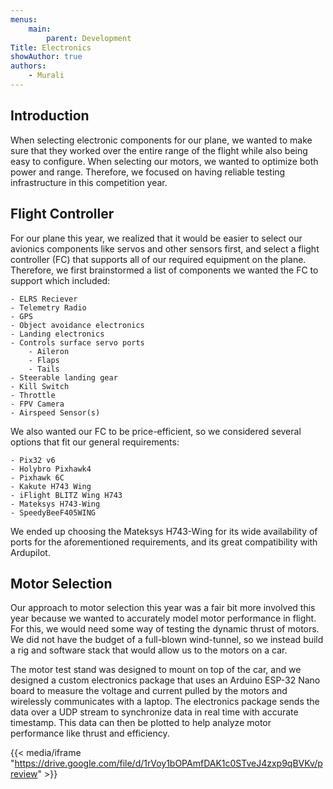 ```yaml
---
menus:
    main:
        parent: Development
Title: Electronics
showAuthor: true
authors:
    - Murali
---
```


## Introduction

When selecting electronic components for our plane, we wanted to make sure that they worked over the entire range of the flight while also being easy to configure. When selecting our motors, we wanted to optimize both power and range. Therefore, we focused on having reliable testing infrastructure in this competition year.


## Flight Controller

For our plane this year, we realized that it would be easier to select our avionics components like servos and other sensors first, and select a flight controller (FC) that supports all of our required equipment on the plane. Therefore, we first brainstormed a list of components we wanted the FC to support which included:

```
- ELRS Reciever
- Telemetry Radio
- GPS
- Object avoidance electronics
- Landing electronics
- Controls surface servo ports
    - Aileron
    - Flaps
    - Tails
- Steerable landing gear
- Kill Switch
- Throttle
- FPV Camera
- Airspeed Sensor(s)
```

We also wanted our FC to be price-efficient, so we considered several options that fit our general requirements:

```
- Pix32 v6
- Holybro Pixhawk4
- Pixhawk 6C
- Kakute H743 Wing
- iFlight BLITZ Wing H743
- Mateksys H743-Wing
- SpeedyBeeF405WING
```

We ended up choosing the Mateksys H743-Wing for its wide availability of ports for the aforementioned requirements, and its great compatibility with Ardupilot.

## Motor Selection

Our approach to motor selection this year was a fair bit more involved this year because we wanted to accurately model motor performance in flight. For this, we would need some way of testing the dynamic thrust of motors. We did not have the budget of a full-blown wind-tunnel, so we instead build a rig and software stack that would allow us to the motors on a car.


The motor test stand was designed to mount on top of the car, and we designed a custom electronics package that uses an Arduino ESP-32 Nano board to measure the voltage and current pulled by the motors and wirelessly communicates with a laptop. The electronics package sends the data over a UDP stream to synchronize data in real time with accurate timestamp. This data can then be plotted to help analyze motor performance like thrust and efficiency.

{{< media/iframe "https://drive.google.com/file/d/1rVoy1bOPAmfDAK1c0STveJ4zxp9qBVKv/preview" >}}

